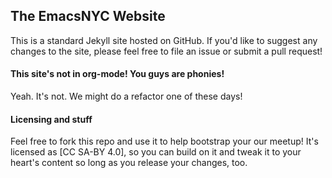 ## The EmacsNYC Website

This is a standard Jekyll site hosted on GitHub. If you'd like to
suggest any changes to the site, please feel free to file an issue or
submit a pull request!

#### This site's not in org-mode! You guys are phonies!

Yeah. It's not. We might do a refactor one of these days!

#### Licensing and stuff

Feel free to fork this repo and use it to help bootstrap your our
meetup! It's licensed as [CC SA-BY 4.0], so you can build on it and
tweak it to your heart's content so long as you release your changes,
too.

[CC BY-SA 4.0]: http://creativecommons.org/licenses/by-sa/4.0/
